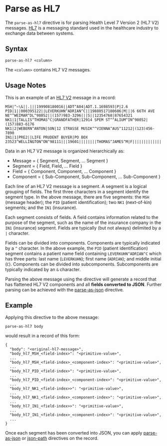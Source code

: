 # Parse as HL7

The `parse-as-hl7` directive is for parsing Health Level 7 Version 2 (HL7 V2) messages.
[HL7](http://www.hl7.org) is a messaging standard used in the healthcare industry to
exchange data between systems.


## Syntax
```
parse-as-hl7 <column>
```

The `<column>` contains HL7 V2 messages.


## Usage Notes

This is an example of an [HL7
V2](http://www.hl7.org/implement/standards/product_brief.cfm?product_id=185) message in a
record:
```
MSH|^~\&||.|||199908180016||ADT^A04|ADT.1.1698593|P|2.6
PID|1||000395122||LEVERKUHN^ADRIAN^C||19880517180606|M|||6 66TH AVE NE^^WEIMAR^DL^98052||(157)983-3296|||S||12354768|87654321
NK1|1|TALLIS^THOMAS^C|GRANDFATHER|12914 SPEM ST^^ALIUM^IN^98052|(157)883-6176
NK1|2|WEBERN^ANTON|SON|12 STRASSE MUSIK^^VIENNA^AUS^11212|(123)456-7890
IN1|1|PRE2||LIFE PRUDENT BUYER|PO BOX 23523^WELLINGTON^ON^98111|||19601||||||||THOMAS^JAMES^M|F|||||||||||||||||||ZKA535529776
```

Data in an HL7 V2 message is organized hierarchically as:

* Message = { Segment, Segment, ... Segment }
* Segment = { Field, Field, ... Field }
* Field = { Component, Component, ... Component }
* Component = { Sub-Component, Sub-Component, ... Sub-Component }

Each line of an HL7 V2 message is a segment. A segment is a logical grouping of fields.
The first three characters in a segment identify the segment type. In the above message,
there are five segments: the `MSH` (message header); the `PID` (patient identification);
two `NK1` (next-of-kin) segments; and the `IN1` (insurance).

Each segment consists of fields. A field contains information related to the purpose of
the segment, such as the name of the insurance company in the `IN1` (insurance) segment.
Fields are typically (but not always) delimited by a `|` character.

Fields can be divided into components. Components are typically indicated by a `^`
character. In the above example, the `PID` (patient identification) segment contains a
patient name field containing `LEVERKUHN^ADRIAN^C` which has three parts: last name
(`LEVERKUHN`); first name (`ADRIAN`); and middle initial (`C`). Components can be divided
into subcomponents. Subcomponents are typically indicated by an `&` character.

Parsing the above message using the directive will generate a record that has flattened
HL7 V2 components and all **fields converted to JSON**. Further parsing can be achieved
with the [parse-as-json](parse-as-json.md) directive.


## Example

Applying this directive to the above message:
```
parse-as-hl7 body
```

would result in a record of this form:
```
{
  "body": "<original-hl7-message>",
  "body_hl7_MSH_<field-index>": "<primitive-value>",
  ...
  "body_hl7_MSH_<field-index>_<component-index>": "<primitive-value>",
  ...
  "body_hl7_PID_<field-index>": "<primitive-value>",
  ...
  "body_hl7_PID_<field-index>_<component-index>": "<primitive-value>",
  ...
  "body_hl7_NK1_<field-index>>": "<primitive-value>",
  ...
  "body_hl7_NK1_<field-index>_<component-index>": "<primitive-value>",
  ...
  "body_hl7_IN1_<field-index>>": "<primitive-value>",
  ...
  "body_hl7_IN1_<field-index>_<component-index>": "<primitive-value>",
  ...
}
```

Once each segment has been converted into JSON, you can apply
[parse-as-json](parse-as-json.md) or [json-path](json-path.md) directives on the record.
